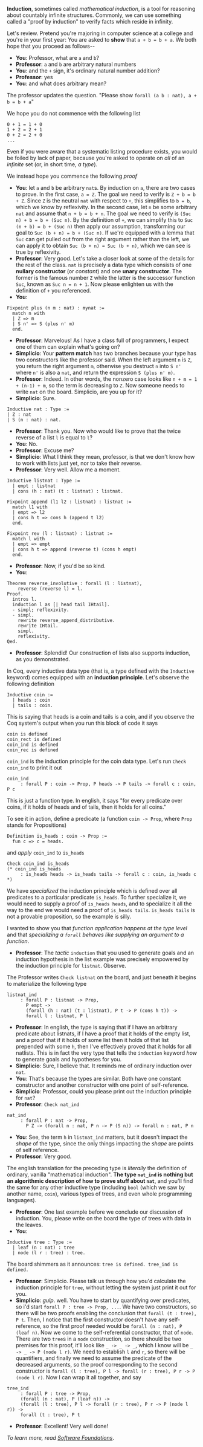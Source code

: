 **Induction**, sometimes called _mathematical induction_, is a tool for reasoning about countably infinite structures. 
Commonly, we can use something called a "proof by induction" to verify facts which reside in infinity.

Let's review. Pretend you're majoring in computer science at a college and you're in your first year:
You are asked to **show** that `a + b = b + a`. We both hope that you proceed as follows--

- **You**: Professor, what are `a` and `b`?
- **Professor**: `a` and `b` are arbitrary natural numbers
- **You**: and the `+` sign, it's ordinary natural number addition?
- **Professor**: yes
- **You**: and what does arbitrary mean? 

The professor updates the question. "Please show `forall (a b : nat), a + b = b + a`"

We hope you do not commence with the following list
```coq
0 + 1 = 1 + 0
1 + 2 = 2 + 1
0 + 2 = 2 + 0
...
```
Even if you were aware that a systematic listing procedure exists, you would be foiled by lack of paper, because you're 
asked to operate on _all_ of an _infinite_ set (or, in short time, _a type_).

We instead hope you commence the following _proof_
- **You**: let `a` and `b` be arbitrary `nat`s. By induction on `a`, there are two cases to prove. In the first case, `a = Z`. The goal we need to verify is `Z + b = b + Z`. Since `Z` is the neutral `nat` with respect to `+`, this simplifies to `b = b`, which we know by reflexivity. In the second case, let `n` be some arbitrary `nat` and assume that `n + b = b + n`. The goal we need to verify is `(Suc n) + b = b + (Suc n)`. By the definition of `+`, we can simplify this to `Suc (n + b) = b + (Suc n)` then apply our assumption, transforming our goal to `Suc (b + n) = b + (Suc n)`. If we're equipped with a lemma that `Suc` can get pulled out from the right argument rather than the left, we can apply it to obtain `Suc (b + n) = Suc (b + n)`, which we can see is true by reflexivity. 
- **Professor**: Very good. Let's take a closer look at some of the details for the rest of the class. `nat` is precisely a data type which consists of one **nullary constructor** (or _constant_) and one **unary constructor**. The former is the famous number `Z` while the latter is the successor function `Suc`, known as `Suc n = n + 1`. Now please enlighten us with the definition of `+` you referenced. 
- **You**:
```coq
Fixpoint plus (n m : nat) : mynat :=
  match n with
  | Z => m
  | S n' => S (plus n' m)
  end.
```
- **Professor**: Marvelous! As I have a class full of programmers, I expect one of them can explain what's going on? 
- **Simplicio**: Your **pattern match** has two branches because your type has two constructors like the professor said. When the left argument `n` is `Z`, you return the right argument `m`, otherwise you destruct `n` into `S n'` where `n'` is also a `nat`, and return the expression `S (plus n' m)`.
- **Professor**: Indeed. In other words, the nonzero case looks like `n + m = 1 + (n-1) + m`, so the term is decreasing to `Z`. Now someone needs to write `nat` on the board. Simplicio, are you up for it?
- **Simplicio**: Sure. 
```coq
Inductive nat : Type :=
| Z : nat
| S (n : nat) : nat.
```
- **Professor**: Thank you. Now who would like to prove that the twice reverse of a list `l` is equal to `l`? 
- **You**: No. 
- **Professor**: Excuse me? 
- **Simplicio**: What I think they mean, professor, is that we don't know how to work with lists just yet, nor to take their reverse.
- **Professor**: Very well. Allow me a moment. 
```coq
Inductive listnat : Type :=
  | empt : listnat
  | cons (h : nat) (t : listnat) : listnat.

Fixpoint append (l1 l2 : listnat) : listnat :=
  match l1 with
  | empt => l2
  | cons h t => cons h (append t l2)
  end.

Fixpoint rev (l : listnat) : listnat :=
  match l with
  | empt => empt
  | cons h t => append (reverse t) (cons h empt)
  end.
```
- **Professor**: Now, if you'd be so kind.
- **You**: 
```coq
Theorem reverse_involutive : forall (l : listnat),
    reverse (reverse l) = l.
Proof.
  intros l.
  induction l as [| head tail IHtail].
  - simpl; reflexivity.
  - simpl.
    rewrite reverse_append_distributive.
    rewrite IHtail.
    simpl.
    reflexivity.
Qed.
```
- **Professor**: Splendid! Our construction of lists also supports induction, as you demonstrated. 

In Coq, every inductive data type (that is, a type defined with the `Inductive` keyword) comes equipped with an **induction principle**. Let's observe the following definition
```coq
Inductive coin :=
  | heads : coin
  | tails : coin.
```
This is saying that heads is a coin and tails is a coin, and if you observe the Coq system's output when you run this block of code it says 
```coq
coin is defined
coin_rect is defined
coin_ind is defined
coin_rec is defined
```
`coin_ind` is the induction principle for the coin data type. Let's run `Check coin_ind` to print it out
```coq
coin_ind
     : forall P : coin -> Prop, P heads -> P tails -> forall c : coin, P c
```
This is just a function type. In english, it says "for every predicate over coins, if it holds of heads and of tails, then it holds for all coins."

To see it in action, define a predicate (a function `coin -> Prop`, where `Prop` stands for Propositions) 
```coq
Definition is_heads : coin -> Prop :=
  fun c => c = heads.
```

and _apply_ `coin_ind` to `is_heads`
```coq
Check coin_ind is_heads
(* coin_ind is_heads
     : is_heads heads -> is_heads tails -> forall c : coin, is_heads c *)
```
We have _specialized_ the induction principle which is defined over all predicates to a particular predicate `is_heads`. To further specialize it, we would need to supply a proof of `is_heads heads`, and to specialize it all the way to the end we would need a proof of `is_heads tails`. `is_heads tails` is not a provable proposition, so the example is silly. 

I wanted to show you that _function application happens at the type level_ and that _specializing a `forall` behaves like supplying an argument to a function_. 

- **Professor**: The _tactic_ `induction` that you used to generate goals and an induction hypothesis in the list example was precisely empowered by the induction principle for `listnat`. Observe. 

The Professor writes `Check listnat` on the board, and just beneath it begins to materialize the following type
```coq
listnat_ind
     : forall P : listnat -> Prop,
       P empt ->
       (forall (h : nat) (t : listnat), P t -> P (cons h t)) ->
       forall l : listnat, P l
```
- **Professor**: In english, the type is saying that if I have an arbitrary predicate about listnats, if I have a proof that it holds of the empty list, and a proof that if it holds of some list then it holds of that list prepended with some `h`, then I've effectively proved that it holds for all natlists. This is in fact the very type that tells the `induction` keyword _how_ to generate goals and hypotheses for you. 
- **Simplicio**: Sure, I believe that. It reminds me of ordinary induction over `nat`. 
- **You**: That's because the types are similar. Both have one constant constructor and another constructor with one point of self-reference. 
- **Simplicio**: Professor, could you please print out the induction principle for `nat`? 
- **Professor**: `Check nat_ind`
```coq
nat_ind
     : forall P : nat -> Prop,
       P Z -> (forall n : nat, P n -> P (S n)) -> forall n : nat, P n
```
- **You**: See, the term `h` in `listnat_ind` matters, but it doesn't impact the _shape_ of the type, since the only things impacting the _shape_ are points of self reference. 
- **Professor**: Very good.

The english translation for the preceding type is _literally_ the definition of ordinary, vanilla "mathematical induction". **The type `nat_ind` is nothing but an algorithmic description of how to prove stuff about `nat`**, and you'll find the same for any other inductive type (including `bool` (which we saw by another name, `coin`), various types of trees, and even whole programming languages).

- **Professor**: One last example before we conclude our discussion of induction. You, please write on the board the type of trees with data in the leaves. 
- **You**: 
```coq
Inductive tree : Type :=
  | leaf (n : nat) : tree
  | node (l r : tree) : tree.
```
The board shimmers as it announces: `tree is defined. tree_ind is defined.`
- **Professor**: Simplicio. Please talk us through how you'd calculate the induction principle for `tree`, without letting the system just print it out for you. 
- **Simplicio**: *gulp*. well. You have to start by quantifying over predicates, so i'd start `forall P : tree -> Prop, ...`. We have two constructors, so there will be two proofs enabling the conclusion that `forall (t : tree), P t`. Then, I notice that the first constructor doesn't have any self-reference, so the first proof needed would be `forall (n : nat), P (leaf n)`. Now we come to the self-referential constructor, that of `node`. There are two `tree`s in a `node` construction, so there should be two premises for this proof, it'll look like `_ -> _ -> _`, which I know will be `_ -> _ -> P (node l r)`. We need to establish `l` and `r`, so there will be quantifiers, and finally we need to assume the predicate of the decreased arguments, so the proof corresponding to the second constructor is `forall (l : tree), P l -> forall (r : tree), P r -> P (node l r)`. Now I can wrap it all together, and say 
```coq
tree_ind 
     : forall P : tree -> Prop, 
     (forall (n : nat), P (leaf n)) -> 
     (forall (l : tree), P l -> forall (r : tree), P r -> P (node l r)) -> 
     forall (t : tree), P t
```
- **Professor**: Excellent! Very well done!

_To learn more, read [Software Foundations](https://softwarefoundations.cis.upenn.edu)_. 
